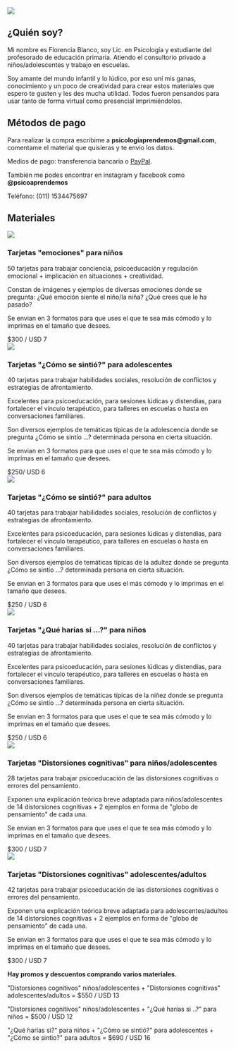 

<div class="center">
    <img src="https://instagram.faep4-1.fna.fbcdn.net/v/t51.2885-19/s320x320/103625243_725817748227458_4394321882451694663_n.jpg?_nc_ht=instagram.faep4-1.fna.fbcdn.net&_nc_ohc=VuSwou6KSwwAX83TDvd&oh=5eca09218e35d6b5c50b421ee1017fba&oe=5F59CCA3">
</div>
<h2>¿Quién soy?</h2>
<p>Mi nombre es Florencia Blanco, soy Lic. en Psicología y estudiante del profesorado de educación primaria. Atiendo el consultorio privado a niños/adolescentes y trabajo en escuelas.<p>
 <p>Soy amante del mundo infantil y lo lúdico, por eso uní mis ganas, conocimiento y un poco de creatividad para crear estos materiales que espero te gusten y les des mucha utilidad. Todos fueron pensandos para usar tanto de forma virtual como presencial imprimiéndolos.<p>

    
<h2>Métodos de pago</h2>
<p>Para realizar la compra escribime a <strong>psicologiaprendemos@gmail.com</strong>, comentame el material que quisieras y te envio los datos.<p>
  <p>Medios de pago: transferencia bancaria o  <a href="https://paypal.me/psicoaprendemos?locale.x=es_XC">PayPal</a>.<p>  
 <p>También me podes encontrar en instagram y facebook como <strong>@psicoaprendemos</strong><p>
   <p>Teléfono: (011) 1534475697<p> 

<h2>Materiales</h2>
<div class="materiales">
    <div class="material">
        <img src="images/EMOCIONES NIÑOS.jpg">
        <div>
            <h3>Tarjetas "emociones" para niños</h3>
            <p> 50 tarjetas para trabajar conciencia, psicoeducación y regulación emocional + implicación en situaciones + creatividad. </p>
            <p> Constan de imágenes y ejemplos de diversas emociones donde se pregunta: ¿Qué emoción siente el niño/la niña? ¿Qué crees que le ha pasado? </p>
            <p> Se envian en 3 formatos para que uses el que te sea más cómodo y lo imprimas en el tamaño que desees. </p>
            <div class="center">
                <div class="precio">$300 / USD 7</div> 
            </div>
        </div>
    </div>
    <div class="material inverso">
        <img src="images/COMO SE SINTIO ADO.jpg">
        <div>
            <h3>Tarjetas "¿Cómo se sintió?" para adolescentes</h3>
            <p> 40 tarjetas para trabajar habilidades sociales, resolución de conflictos y estrategias de afrontamiento.</p>
            <p> Excelentes para psicoeducación, para sesiones lúdicas y distendias, para fortalecer el vínculo terapéutico, para talleres en escuelas o hasta en conversaciones familiares. </p>
            <p> Son diversos ejemplos de temáticas típicas de la adolescencia donde se pregunta ¿Cómo se sintío ...? determinada persona en cierta situación. </p>
            <p> Se envian en 3 formatos para que uses el que te sea más cómodo y lo imprimas en el tamaño que desees. </p>
            <div class="center">
              <div class="precio">$250/ USD 6</div> 
            </div>
        </div>
    </div>
    <div class="material">
        <img src="images/COMO SE SINTIO ADU.jpg">
        <div>
            <h3>Tarjetas "¿Cómo se sintió?" para adultos</h3>
            <p> 40 tarjetas para trabajar habilidades sociales, resolución de conflictos y estrategias de afrontamiento.</p>
            <p> Excelentes para psicoeducación, para sesiones lúdicas y distendias, para fortalecer el vínculo terapéutico, para talleres en escuelas o hasta en conversaciones familiares.</p>
            <p> Son diversos ejemplos de temáticas típicas de la adultez donde se pregunta ¿Cómo se sintío ...? determinada persona en cierta situación.</p>
            <p> Se envian en 3 formatos para que uses el más cómodo y lo imprimas en el tamaño que desees. </p>
            <div class="center">
                <div class="precio">$250 / USD 6</div> 
            </div>
        </div>
    </div>
    <div class="material inverso">
        <img src="images/QUE HARIAS NIÑOS.jpg">
        <div>
            <h3>Tarjetas "¿Qué harías si ...?" para niños</h3>
            <p> 40 tarjetas para trabajar habilidades sociales, resolución de conflictos y estrategias de afrontamiento.</p>
            <p> Excelentes para psicoeducación, para sesiones lúdicas y distendias, para fortalecer el vínculo terapéutico, para talleres en escuelas o hasta en conversaciones familiares.</p>
            <p> Son diversos ejemplos de temáticas típicas de la niñez donde se pregunta ¿Cómo se sintío ...? determinada persona en cierta situación. </p>
            <p> Se envian en 3 formatos para que uses el que te sea más cómodo y lo imprimas en el tamaño que desees. </p>
            <div class="center">
              <div class="precio">$250 / USD 6</div> 
            </div>
        </div>
    </div>
    <div class="material">
        <img src="images/COGNI NIÑOS.jpg">
        <div>
            <h3>Tarjetas "Distorsiones cognitivas" para niños/adolescentes</h3>
            <p> 28 tarjetas para trabajar psicoeducación de las distorsiones cognitivas o errores del pensamiento. </p>
            <p> Exponen una explicación teórica breve adaptada para niños/adolescentes de 14 distorsiones cognitivas + 2 ejemplos en forma de "globo de pensamiento" de cada una. </p>
            <p> Se envian en 3 formatos para que uses el que te sea más cómodo y lo imprimas en el tamaño que desees. </p>
            <div class="center">
                <div class="precio">$300 / USD 7</div> 
            </div>
        </div>
    </div>
    <div class="material inverso">
        <img src="images/COGNI ADULTOS.jpg">
        <div>
            <h3>Tarjetas "Distorsiones cognitivas" adolescentes/adultos</h3>
            <p>42 tarjetas para trabajar psicoeducación de las distorsiones cognitivas o errores del pensamiento.</p>
            <p> Exponen una explicación teórica breve adaptada para adolescentes/adultos de 14 distorsiones cognitivas + 2 ejemplos en forma de "globo de pensamiento" de cada una. </p>
            <p> Se envian en 3 formatos para que uses el que te sea más cómodo y lo imprimas en el tamaño que desees. </p>
            <div class="center">
              <div class="precio">$300 / USD 7</div> 
            </div>
        </div>
    </div>
    <p><strong> Hay promos y descuentos comprando varios materiales.</strong></p>
    <p> "Distorsiones cognitivos" niños/adolescentes + "Distorsiones cognitivas" adolescentes/adultos = $550 / USD 13 </p>
    <p> "Distorsiones cognitivos" niños/adolescentes + "¿Qué harías si ..?" para niños = $500 / USD 12 </p>
    <p> "¿Qué harías si?" para niños + "¿Cómo se sintió?" para adolescentes + "¿Cómo se sintio?" para adultos = $690 / USD 16 </p>

</div>

